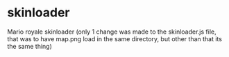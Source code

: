 # skinloader
Mario royale skinloader (only 1 change was made to the skinloader.js file, that was to have map.png load in the same directory, but other than that its the same thing)
